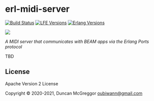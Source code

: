 # erl-midi-server

[![Build Status][gh-actions-badge]][gh-actions]
[![LFE Versions][lfe badge]][lfe]
[![Erlang Versions][erlang badge]][versions]

[![][logo]][logo-large]

*A MIDI server that communicates with BEAM apps via the Erlang Ports protocol*

TBD

## License

Apache Version 2 License

Copyright © 2020-2021, Duncan McGreggor <oubiwann@gmail.com>

[//]: ---Named-Links---

[logo]: assets/images/logo-v1-x250.png
[logo-large]: assets/images/logo-v1-x1000.png
[github]: https://github.com/geomyidia/erl-midi-server
[gh-actions-badge]: https://github.com/geomyidia/erl-midi-server/workflows/ci%2Fcd/badge.svg
[gh-actions]: https://github.com/geomyidia/erl-midi-server/actions
[lfe]: https://github.com/rvirding/lfe
[lfe badge]: https://img.shields.io/badge/lfe-2.0-blue.svg
[erlang badge]: https://img.shields.io/badge/erlang-21%20to%2024-blue.svg
[versions]: https://github.com/geomyidia/erl-midi-server/blob/master/.github/workflows/cicd.yml
